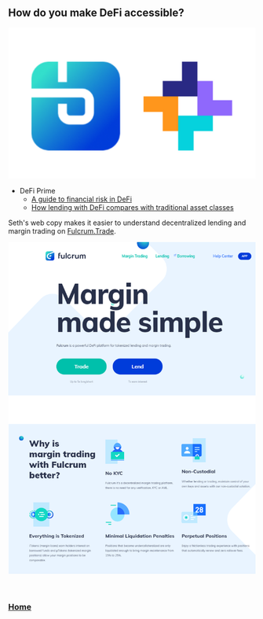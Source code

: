 ## How do you make DeFi accessible?

<img src="images/defilogos.png?raw=true"/>

* DeFi Prime
  * [A guide to financial risk in DeFi](https://defiprime.com/risks-in-defi)
  * [How lending with DeFi compares with traditional asset classes](https://defiprime.com/defi-lending-vs-traditional-assets)

Seth's web copy makes it easier to understand decentralized lending and margin trading on [Fulcrum.Trade](https://fulcrum.trade).

<a href="https://fulcrum.trade" target="_blank"><img src="images/fulcrumcopy.png?raw=true"/></a>

<br>

### <a href="http://sethgoldfarbthewriter.com">Home</a>
